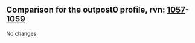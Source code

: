 ## Comparison for the outpost0 profile, rvn: [1057](https://github.com/PRO100KatYT/FortniteProfileRevisions/tree/main/profiles/outpost0/1057%20outpost0.json)-[1059](https://github.com/PRO100KatYT/FortniteProfileRevisions/tree/main/profiles/outpost0/1059%20outpost0.json)

No changes
